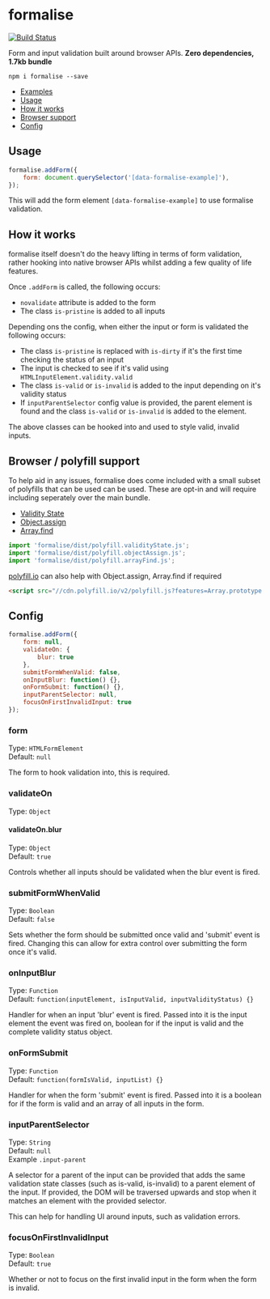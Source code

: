 # formalise

[![Build Status](https://travis-ci.org/tawashley/formalise.svg?branch=master)](https://travis-ci.org/tawashley/formalise)

Form and input validation built around browser APIs. **Zero dependencies, 1.7kb bundle**

```
npm i formalise --save
```

* [Examples](https://tawashley.github.io/formalise/)
* [Usage](#usage)
* [How it works](#how-it-works)
* [Browser support](#browser-support)
* [Config](#config)

## Usage

```js
formalise.addForm({
    form: document.querySelector('[data-formalise-example]'),
});
```

This will add the form element `[data-formalise-example]` to use formalise validation.

## How it works

formalise itself doesn't do the heavy lifting in terms of form validation, rather hooking into native browser APIs whilst adding a few quality of life features.

Once `.addForm` is called, the following occurs:

* `novalidate` attribute is added to the form
* The class `is-pristine` is added to all inputs

Depending ons the config, when either the input or form is validated the following occurs:

* The class `is-pristine` is replaced with `is-dirty` if it's the first time checking the status of an input
* The input is checked to see if it's valid using `HTMLInputElement.validity.valid`
* The class `is-valid` or `is-invalid` is added to the input depending on it's validity status
* If `inputParentSelector` config value is provided, the parent element is found and the class `is-valid` or `is-invalid` is added to the element.

The above classes can be hooked into and used to style valid, invalid inputs.

## Browser / polyfill support

To help aid in any issues, formalise does come included with a small subset of polyfills that can be used can be used. These are opt-in and will require including seperately over the main bundle.

* [Validity State](https://github.com/tawashley/formalise/blob/master/src/polyfill.validityState.js)
* [Object.assign](https://github.com/tawashley/formalise/blob/master/src/polyfill.objectAssign.js)
* [Array.find](https://github.com/tawashley/formalise/blob/master/src/polyfill.arrayFind.js)

```js
import 'formalise/dist/polyfill.validityState.js';
import 'formalise/dist/polyfill.objectAssign.js';
import 'formalise/dist/polyfill.arrayFind.js';
```

[polyfill.io](polyfill.io) can also help with Object.assign, Array.find if required

```html
<script src="//cdn.polyfill.io/v2/polyfill.js?features=Array.prototype.find,Object.assign"></script>
```

## Config

```js
formalise.addForm({
    form: null,
    validateOn: {
        blur: true
    },
    submitFormWhenValid: false,
    onInputBlur: function() {},
    onFormSubmit: function() {},
    inputParentSelector: null,
    focusOnFirstInvalidInput: true
});
```

### form
Type: `HTMLFormElement`<br>
Default: `null`<br>

The form to hook validation into, this is required.

### validateOn
Type: `Object`<br>

#### validateOn.blur
Type: `Object`<br>
Default: `true`<br>

Controls whether all inputs should be validated when the blur event is fired.

### submitFormWhenValid
Type: `Boolean`<br>
Default: `false`<br>

Sets whether the form should be submitted once valid and 'submit' event is fired. Changing this can allow for extra control over submitting the form once it's valid.

### onInputBlur
Type: `Function`<br>
Default: `function(inputElement, isInputValid, inputValidityStatus) {}`<br>

Handler for when an input 'blur' event is fired. Passed into it is the input element the event was fired on, boolean for if the input is valid and the complete validity status object.

### onFormSubmit
Type: `Function`<br>
Default: `function(formIsValid, inputList) {}`<br>

Handler for when the form 'submit' event is fired. Passed into it is a boolean for if the form is valid and an array of all inputs in the form.

### inputParentSelector
Type: `String`<br>
Default: `null`<br>
Example `.input-parent`<br>

A selector for a parent of the input can be provided that adds the same validation state classes (such as is-valid, is-invalid) to a parent element of the input. If provided, the DOM will be traversed upwards and stop when it matches an element with the provided selector.

This can help for handling UI around inputs, such as validation errors.

### focusOnFirstInvalidInput
Type: `Boolean`<br>
Default: `true`<br>

Whether or not to focus on the first invalid input in the form when the form is invalid.
